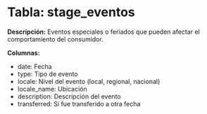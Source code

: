 # Tabla: stage_eventos

**Descripción:** Eventos especiales o feriados que pueden afectar el comportamiento del consumidor.

**Columnas:**
- date: Fecha
- type: Tipo de evento
- locale: Nivel del evento (local, regional, nacional)
- locale_name: Ubicación
- description: Descripción del evento
- transferred: Si fue transferido a otra fecha
